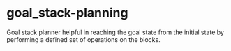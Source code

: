 # goal_stack-planning
Goal stack planner helpful in reaching the goal state from the initial state by performing a defined set of operations on the blocks.
